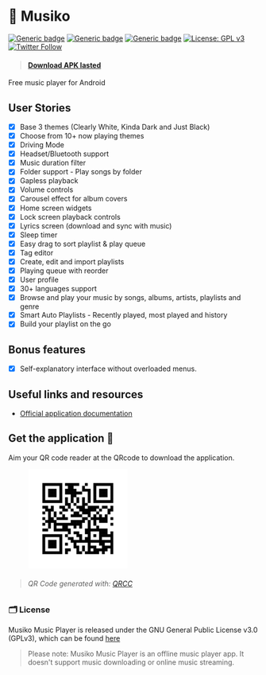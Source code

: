 # 🎵 Musiko

[![Generic badge](https://img.shields.io/badge/Platform-Android-green.svg)](https://github.com/hebertcisco/musiko-app)
[![Generic badge](https://img.shields.io/badge/minSdkVersion-21-green.svg)](https://github.com/hebertcisco/musiko-app)
[![Generic badge](https://img.shields.io/badge/Download-Google_Play-green.svg)](https://play.google.com/store/apps/details?id=app.musiko&hl=en_IN)
[![License: GPL v3](https://img.shields.io/badge/License-GPL%20v3-blue.svg)](https://github.com/hebertcisco/musiko-app/blob/master/LICENSE.txt)
[![Twitter Follow](https://img.shields.io/twitter/follow/MusikoApp?style=social)](https://twitter.com/MusikoApp)

> #### [Download APK lasted](https://github.com/hebertcisco/musiko-app/releases/)

Free music player for Android

## User Stories

-   [x] Base 3 themes (Clearly White, Kinda Dark and Just Black)
-   [x] Choose from 10+ now playing themes
-   [x] Driving Mode
-   [x] Headset/Bluetooth support
-   [x] Music duration filter
-   [x] Folder support - Play songs by folder
-   [x] Gapless playback
-   [x] Volume controls
-   [x] Carousel effect for album covers
-   [x] Home screen widgets
-   [x] Lock screen playback controls
-   [x] Lyrics screen (download and sync with music)
-   [x] Sleep timer
-   [x] Easy drag to sort playlist & play queue
-   [x] Tag editor
-   [x] Create, edit and import playlists
-   [x] Playing queue with reorder
-   [x] User profile
-   [x] 30+ languages support
-   [x] Browse and play your music by songs, albums, artists, playlists and
  genre
-   [x] Smart Auto Playlists - Recently played, most played and history
-   [x] Build your playlist on the go

## Bonus features

-   [x] Self-explanatory interface without overloaded menus.


## Useful links and resources

-   [Official application documentation
    ](https://musiko.now.sh/docs)

## Get the application 🚚

Aim your QR code reader at the QRcode to download the application.

<figure>
<img height='200px' alt='APP Link' src='.github/images/musiko.jpg'/>
</figure>

> ###### QR Code generated with: [QRCC](https://qrcc.now.sh/)

### 🗂️ License

Musiko Music Player is released under the GNU General Public License v3.0
(GPLv3), which can be found [here](LICENSE.md)


>Please note: Musiko Music Player is an offline music player app. It
>doesn't support music downloading or online music streaming.
